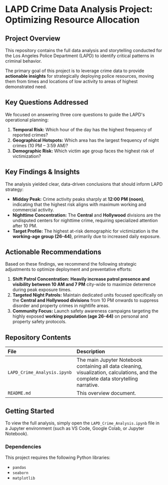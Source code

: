 # LAPD Crime Data Analysis Project: Optimizing Resource Allocation 

##  Project Overview

This repository contains the full data analysis and storytelling conducted for the Los Angeles Police Department (LAPD) to identify critical patterns in criminal behavior.

The primary goal of this project is to leverage crime data to provide **actionable insights** for strategically deploying police resources, moving them from times and locations of low activity to areas of highest demonstrated need.

##  Key Questions Addressed

We focused on answering three core questions to guide the LAPD's operational planning:

1.  **Temporal Risk:** Which hour of the day has the highest frequency of reported crimes?
2.  **Geographical Hotspots:** Which area has the largest frequency of night crimes (10 PM – 3:59 AM)?
3.  **Demographic Risk:** Which victim age group faces the highest risk of victimization?

##  Key Findings & Insights

The analysis yielded clear, data-driven conclusions that should inform LAPD strategy:

* **Midday Peak:** Crime activity peaks sharply at **12:00 PM (noon)**, indicating that the highest risk aligns with maximum working and commercial activity.
* **Nighttime Concentration:** The **Central** and **Hollywood** divisions are the undisputed centers for nighttime crime, requiring specialized attention after 10 PM.
* **Target Profile:** The highest at-risk demographic for victimization is the **working-age group (26-44)**, primarily due to increased daily exposure.

## Actionable Recommendations

Based on these findings, we recommend the following strategic adjustments to optimize deployment and preventative efforts:

1.  **Shift Patrol Concentration:** **Heavily increase patrol presence and visibility between 10 AM and 7 PM** city-wide to maximize deterrence during peak exposure times.
2.  **Targeted Night Patrols:** Maintain dedicated units focused specifically on the **Central and Hollywood divisions** from 10 PM onwards to suppress disorder and property crimes in nightlife areas.
3.  **Community Focus:** Launch safety awareness campaigns targeting the highly exposed **working population (age 26-44)** on personal and property safety protocols.

## Repository Contents

| File | Description |
| :--- | :--- |
| `LAPD_Crime_Analysis.ipynb` | The main Jupyter Notebook containing all data cleaning, visualization, calculations, and the complete data storytelling narrative. |
| `README.md` | This overview document. |

## Getting Started

To view the full analysis, simply open the `LAPD_Crime_Analysis.ipynb` file in a Jupyter environment (such as VS Code, Google Colab, or Jupyter Notebook).

### Dependencies

This project requires the following Python libraries:

* `pandas`
* `seaborn`
* `matplotlib`
